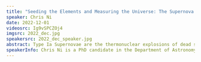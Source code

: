 ```yaml
---
title: "Seeding the Elements and Measuring the Universe: The Supernova Mystery at the Heart of Astrophysics"
speaker: Chris Ni
date: 2022-12-01
videosrc: Ig9vSPCZOj4
imgsrc: 2022_dec.jpg
speakersrc: 2022_dec_speaker.jpg
abstract: Type Ia Supernovae are the thermonuclear explosions of dead stars known as White Dwarfs. The elements in the Universe are evolving steadily towards iron in a process that is largely driven by Type Ia Supernovae. These supernovae are also used to measure the distances to faraway galaxies, a technique that has lead to the discovery of the Universe's accelerated expansion and dark energy. Thus, the ongoing mystery of how White Dwarfs explode as Type Ia Supernovae is one that underpins much of modern astrophysics. I am going to discuss what we know so far about the origins of Type Ia Supernovae and how the continuous monitoring of nearby galaxies by a networks of telescopes in the Southern hemisphere is shedding new light on Type Ia Supernova explosion mechanisms.
speakerInfo: Chris Ni is a PhD candidate in the Department of Astronomy and Astrophysics at the University of Toronto. He hunts for the earliest signals heralding the birth of supernovae, from just a few hours to days after their explosion, in order to study their natal mechanisms. Chris received his Honors Bachelors of Science specializing in astrophysics from the University of Toronto. Aside from research, Chris often sets up his telescope on sidewalks around the city in order to share his enthusiasm for astronomy. Chris was featured in the Toronto Star in 2014 as one of the 5-person Canadian national team that won the International Olympiad for Astronomy and Astrophysics Team Competition in Romania.
---
```

